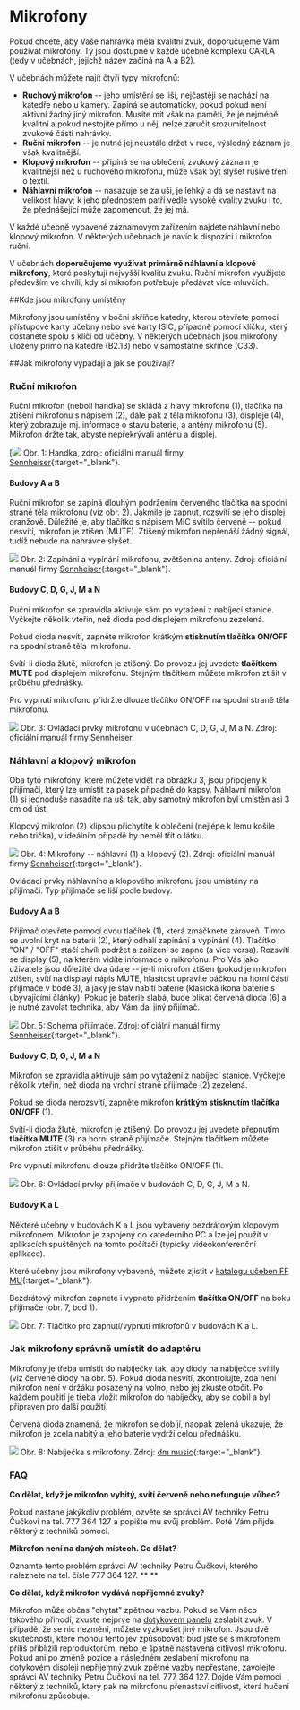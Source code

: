 Mikrofony
=========


Pokud chcete, aby Vaše nahrávka měla kvalitní zvuk, doporučujeme Vám
používat mikrofony. Ty jsou dostupné v každé učebně komplexu CARLA (tedy
v učebnách, jejichž název začíná na A a B2). 

V učebnách můžete najít čtyři typy mikrofonů:

-   **Ruchový mikrofon** -- jeho umístění se liší, nejčastěji se nachází
    na katedře nebo u kamery. Zapíná se automaticky, pokud pokud není
    aktivní žádný jiný mikrofon. Musíte mít však na paměti, že je
    nejméně kvalitní a pokud nestojíte přímo u něj, nelze zaručit
    srozumitelnost zvukové části nahrávky.
-   **Ruční mikrofon** -- je nutné jej neustále držet v ruce, výsledný
    záznam je však kvalitnější.
-   **Klopový mikrofon** -- připíná se na oblečení, zvukový záznam je
    kvalitnější než u ruchového mikrofonu, může však být slyšet rušivé
    tření o textil.
-   **Náhlavní mikrofon** -- nasazuje se za uši, je lehký a dá se
    nastavit na velikost hlavy; k jeho přednostem patří vedle vysoké
    kvality zvuku i to, že přednášející může zapomenout, že jej má.

V každé učebně vybavené záznamovým zařízením najdete náhlavní nebo
klopový mikrofon. V některých učebnách je navíc k dispozici i mikrofon
ruční.

V učebnách **doporučujeme využívat primárně náhlavní a klopové
mikrofony**, které poskytují nejvyšší kvalitu zvuku. Ruční mikrofon
využijete především ve chvíli, kdy si mikrofon potřebuje předávat více
mluvčích.

##Kde jsou mikrofony umístěny 

Mikrofony jsou umístěny v boční skříňce katedry, kterou otevřete pomocí
přístupové karty učebny nebo své karty ISIC, případně pomocí klíčku,
který dostanete spolu s klíči od učebny. V některých učebnách jsou
mikrofony uloženy přímo na katedře (B2.13) nebo v samostatné skříňce
(C33).

##Jak mikrofony vypadají a jak se používají?

### Ruční mikrofon

Ruční mikrofon (neboli handka) se skládá z hlavy mikrofonu (1), tlačítka
na ztišení mikrofonu s nápisem (2), dále pak z těla mikrofonu (3),
displeje (4), který zobrazuje mj. informace o stavu baterie, a antény
mikrofonu (5). Mikrofon držte tak, abyste nepřekrývali anténu a displej.



[![](mikrofony/mikrofon01_spravnaverze.jpg)
Obr. 1: Handka, zdroj: oficiální manuál firmy [Sennheiser](https://en-us.sennheiser.com/global-downloads/file/6403/SKM_300_EN_INT.pdf){:target="_blank"}.



#### Budovy A a B 

Ruční mikrofon se zapíná dlouhým podržením červeného tlačítka na spodní
straně těla mikrofonu (viz obr. 2). Jakmile je zapnut, rozsvítí se jeho
displej oranžově. Důležité je, aby tlačítko s nápisem MIC svítilo
červeně -- pokud nesvítí, mikrofon je ztišen (MUTE). Ztišený mikrofon
nepřenáší žádný signál, tudíž nebude na nahrávce slyšet.

![](mikrofony/mikrofon02.jpg?height=312&width=400)
Obr. 2: Zapínání a vypínání mikrofonu, zvětšenina antény. Zdroj:
oficiální manuál
firmy [Sennheiser](https://en-us.sennheiser.com/global-downloads/file/6403/SKM_300_EN_INT.pdf){:target="_blank"}.

#### Budovy C, D, G, J, M a N

Ruční mikrofon se zpravidla aktivuje sám po vytažení z nabíjecí stanice.
Vyčkejte několik vteřin, než dioda pod displejem mikrofonu zezelená.

Pokud dioda nesvítí, zapněte mikrofon krátkým **stisknutím tlačítka
ON/OFF** na spodní straně těla  mikrofonu.

Svítí-li dioda žlutě, mikrofon je ztišený. Do provozu jej uvedete
**tlačítkem MUTE** pod displejem mikrofonu. Stejným tlačítkem můžete
mikrofon ztišit v průběhu přednášky.

Pro vypnutí mikrofonu přidržte dlouze tlačítko ON/OFF na spodní straně
těla mikrofonu.

![](mikrofony/mic_hand_2.png)
Obr. 3: Ovládací prvky mikrofonu v učebnách C, D, G, J, M a N. Zdroj:
oficiální manuál firmy Sennheiser.

### Náhlavní a klopový mikrofon

Oba tyto mikrofony, které můžete vidět na obrázku 3, jsou připojeny k přijímači,
který lze umístit za pásek případně do kapsy. Náhlavní mikrofon (1) si
jednoduše nasadíte na uši tak, aby samotný mikrofon byl umístěn asi 3 cm
od úst.

Klopový mikrofon (2) klipsou přichytíte k oblečení (nejlépe k lemu
košile nebo trička), v ideálním případě by neměl třít o látku. 

![](mikrofony/mikrofony_.png)
Obr. 4: Mikrofony -- náhlavní (1) a klopový (2). Zdroj: oficiální manuál
firmy [Sennheiser](https://en-us.sennheiser.com/global-downloads/file/1909/SK100G3_Instructionsforuse.pdf){:target="_blank"}.

Ovládací prvky náhlavního a klopového mikrofonu jsou umístěny na
přijímači. Typ přijímače se liší podle budovy.

#### Budovy A a B 

Přijímač otevřete pomocí dvou tlačítek (1), která zmáčknete zároveň.
Tímto se uvolní kryt na baterii (2), který odhalí zapínání a vypínání
(4). Tlačítko "ON" / "OFF" stačí chvíli podržet a zařízení se zapne
(a vice versa). Rozsvítí se display (5), na kterém vidíte informace o
mikrofonu. Pro Vás jako uživatele jsou důležité dva údaje -- je-li
mikrofon ztišen (pokud je mikrofon ztišen, svítí na displayi nápis MUTE,
hlasitost upravíte páčkou na horní části přijímače v bodě 3), a jaký je
stav nabití baterie (klasická ikona baterie s ubývajícími články). Pokud
je baterie slabá, bude blikat červená dioda (6) a je nutné zavolat
technika, aby Vám dal jiný přijímač.

![](mikrofony/oprava_3.png)
Obr. 5: Schéma přijímače. Zdroj: oficiální manuál firmy
[Sennheiser](https://en-us.sennheiser.com/global-downloads/file/1909/SK100G3_Instructionsforuse.pdf){:target="_blank"}.

#### Budovy C, D, G, J, M a N

Mikrofon se zpravidla aktivuje sám po vytažení z nabíjecí stanice.
Vyčkejte několik vteřin, než dioda na vrchní straně přijímače (2)
zezelená.

Pokud se dioda nerozsvítí, zapněte mikrofon **krátkým stisknutím
tlačítka ON/OFF** (1).

Svítí-li dioda žlutě, mikrofon je ztišený. Do provozu jej uvedete
přepnutím **tlačítka MUTE** (3) na horní straně přijímače. Stejným
tlačítkem můžete mikrofon ztišit v průběhu přednášky.

Pro vypnutí mikrofonu dlouze přidržte tlačítko ON/OFF (1).

![](mikrofony/ObrC3A1zek1.png)
Obr. 6: Ovládací prvky přijímače v budovách C, D, G, J, M a N.

#### Budovy K a L

Některé učebny v budovách K a L jsou vybaveny bezdrátovým klopovým
mikrofonem. Mikrofon je zapojený do katederního PC a lze jej použít v
aplikacích spuštěných na tomto počítači (typicky videokonferenční
aplikace).

Které učebny jsou mikrofony vybavené, můžete zjistit v [katalogu učeben
FF MU](https://www.phil.muni.cz/zamestnanec/katalog-uceben){:target="_blank"}.

Bezdrátový mikrofon zapnete i vypnete přidržením **tlačítka ON/OFF** na
boku přijímače (obr. 7, bod 1).



![](mikrofony/ObrC3A1zek2.png)
Obr. 7: Tlačítko pro zapnutí/vypnutí mikrofonů v budovách K a L.

### Jak mikrofony správně umístit do adaptéru

Mikrofony je třeba umístit do nabíječky tak, aby diody na nabíječce
svítily (viz červené diody na obr. 5). Pokud dioda nesvítí,
zkontrolujte, zda není mikrofon není v držáku posazený na volno, nebo
jej zkuste otočit. Po každém použití je třeba vložit mikrofon do
nabíječky, aby se dobil a byl připraven pro další použití.

Červená dioda znamená, že mikrofon se dobíjí, naopak zelená ukazuje, že
mikrofon je zcela nabitý a jeho baterie vydrží celou přednášku.

![](mikrofony/sennheiser-charging.jpg?height=320&width=320)
Obr. 8: Nabíječka s mikrofony. Zdroj: [dm
music](http://www.dmmusic.com/sennheiser-l2015-base-charger-unit){:target="_blank"}.



### FAQ

**Co dělat, když je mikrofon vybitý, svítí červeně nebo nefunguje
vůbec?**

Pokud nastane jakýkoliv problém, ozvěte se správci AV techniky Petru
Čučkovi na tel. 777 364 127 a popište mu svůj problém. Poté Vám přijde
některý z techniků pomoci.


**Mikrofon není na daných místech. Co dělat?**

Oznamte tento problém správci AV techniky Petru Čučkovi, kterého
naleznete na tel. čísle 777 364 127.
**
**

**Co dělat, když mikrofon vydává nepříjemné zvuky?**

Mikrofon může občas "chytat" zpětnou vazbu. Pokud se Vám něco takového
přihodí, zkuste nejprve na [dotykovém
panelu](/medialdocs/dotykove-panely) zeslabit zvuk. V případě, že se nic
nezmění, můžete vyzkoušet jiný mikrofon. Jsou dvě skutečnosti, které
mohou tento jev způsobovat: buď jste se s mikrofonem příliš přiblížili
reproduktorům, nebo je špatně nastavena citlivost mikrofonu. Pokud ani
po změně pozice a následném zeslabení mikrofonu na dotykovém displeji
nepříjemný zvuk zpětné vazby nepřestane, zavolejte správci AV techniky
Petru Čučkovi na tel. 777 364 127. Dojde Vám pomoci některý z techniků,
který pak na mikrofonu přenastaví citlivost, která hučení mikrofonu
způsobuje.
